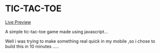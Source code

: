 # TIC-TAC-TOE

[Live Preview](https://grapejuice1.github.io/TIC-TAC-TOE/)

A simple tic-tac-toe game made using javascript...

Well i was trying to make something real quick in my mobile ,so i chose  to build this in 10 minutes ..... 
